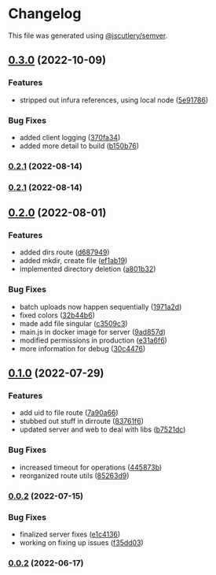 # Changelog

This file was generated using [@jscutlery/semver](https://github.com/jscutlery/semver).

## [0.3.0](https://github.com/Crate-Network/crate/compare/@crate/server-0.2.1...@crate/server-0.3.0) (2022-10-09)

### Features

- stripped out infura references, using local node ([5e91786](https://github.com/Crate-Network/crate/commit/5e917869c6512769a5cb7d13909aade565bfdc07))

### Bug Fixes

- added client logging ([370fa34](https://github.com/Crate-Network/crate/commit/370fa345de754e6575cadc6034b1a2ab29c0fdac))
- added more detail to build ([b150b76](https://github.com/Crate-Network/crate/commit/b150b7649c4085d42b1a6c3e03b062d1ba67dde6))

### [0.2.1](https://github.com/Crate-Network/crate/compare/@crate/server-0.2.0...@crate/server-0.2.1) (2022-08-14)

### [0.2.1](https://github.com/Crate-Network/crate/compare/@crate/server-0.2.0...@crate/server-0.2.1) (2022-08-14)

## [0.2.0](https://github.com/Crate-Network/crate/compare/@crate/server-0.1.0...@crate/server-0.2.0) (2022-08-01)

### Features

- added dirs route ([d687949](https://github.com/Crate-Network/crate/commit/d6879490eaaa4d75686a248b79a40e43f793fa13))
- added mkdir, create file ([ef1ab19](https://github.com/Crate-Network/crate/commit/ef1ab19a614b0bc1242376aa0a0d2124adc85322))
- implemented directory deletion ([a801b32](https://github.com/Crate-Network/crate/commit/a801b3203b285fb3db3f3b3dc12bccf67e034fba))

### Bug Fixes

- batch uploads now happen sequentially ([1971a2d](https://github.com/Crate-Network/crate/commit/1971a2d0e732aea0a329f777d77c2d597698c2d0))
- fixed colors ([32b44b6](https://github.com/Crate-Network/crate/commit/32b44b62507017843631ead6fc5709a1ee9a6de4))
- made add file singular ([c3509c3](https://github.com/Crate-Network/crate/commit/c3509c3d795f360cec5847ad16c30914ec759fbc))
- main.js in docker image for server ([9ad857d](https://github.com/Crate-Network/crate/commit/9ad857d393cb9ac0d168e97fa41ae44bc919f1a4))
- modified permissions in production ([e31a6f6](https://github.com/Crate-Network/crate/commit/e31a6f66156f9b3b6f06edb07d1cf8f9273f8b2d))
- more information for debug ([30c4476](https://github.com/Crate-Network/crate/commit/30c44760286d489e34b0218992e34fc0e1908067))

## [0.1.0](https://github.com/Crate-Network/crate/compare/@crate/server-0.0.2...@crate/server-0.1.0) (2022-07-29)

### Features

- add uid to file route ([7a90a66](https://github.com/Crate-Network/crate/commit/7a90a665cb018e8689d977605df4b4d0ed2e6fe2))
- stubbed out stuff in dirroute ([83761f6](https://github.com/Crate-Network/crate/commit/83761f6494b6a79625d0722c0c02b758c429213c))
- updated server and web to deal with libs ([b7521dc](https://github.com/Crate-Network/crate/commit/b7521dc42d5842950c06014f36f0df0a4ad3343a))

### Bug Fixes

- increased timeout for operations ([445873b](https://github.com/Crate-Network/crate/commit/445873b96bfa9ccbd60ba4d0b28d4141b47a1f26))
- reorganized route utils ([85263d9](https://github.com/Crate-Network/crate/commit/85263d9256e6eacf82251cd69381675cd714cbb4))

### [0.0.2](https://github.com/Crate-Network/crate/compare/@crate/server-0.0.1...@crate/server-0.0.2) (2022-07-15)

### Bug Fixes

- finalized server fixes ([e1c4136](https://github.com/Crate-Network/crate/commit/e1c4136b5c2b00a7eaac5cfebf8976119fbda92a))
- working on fixing up issues ([f35dd03](https://github.com/Crate-Network/crate/commit/f35dd03761c0fc1a1e4cafd5cbfdb080300e5dd0))

### [0.0.2](https://github.com/Crate-Network/crate/compare/@crate/server-0.0.1...@crate/server-0.0.2) (2022-06-17)
